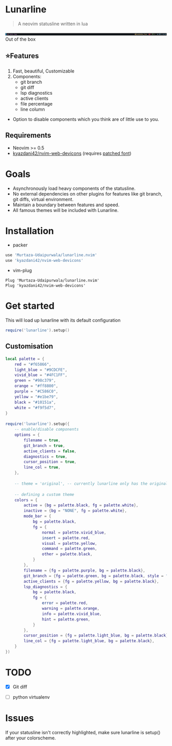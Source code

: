# Lunarline
> A neovim statusline written in lua

![](./assets/lunarline.png)
Out of the box


## ⭐Features
1. Fast, beautiful, Customizable
2. Components:
    * git branch
    * git diff
    * lsp diagnostics
    * active clients
    * file percentage
    * line column
* Option to disable components which you think are of little use to you.


## Requirements
* Neovim >= 0.5
* [kyazdani42/nvim-web-devicons](https://github.com/kyazdani42/nvim-web-devicons) (requires [patched font](https://www.nerdfonts.com/))


# Goals
* Asynchronously load heavy components of the statusline.
* No external dependencies on other plugins for features like git branch, git diffs, virtual environment.
* Maintain a boundary between features and speed.
* All famous themes will be included with Lunarline.


# Installation
* packer
```lua
use 'Murtaza-Udaipurwala/lunarline.nvim'
use 'kyazdani42/nvim-web-devicons'
```

* vim-plug
```vim
Plug 'Murtaza-Udaipurwala/lunarline.nvim'
Plug 'kyazdani42/nvim-web-devicons'
```

# Get started
This will load up lunarline with its default configuration
```lua
require('lunarline').setup()
```


## Customisation
```lua
local palette = {
    red = "#f65866",
    light_blue = "#9CDCFE",
    vivid_blue = "#4FC1FF",
    green = "#98c379",
    orange = "#ff8800",
    purple = "#C586C0",
    yellow = "#e1be79",
    black = "#10151a",
    white = "#f9f5d7",
}

require('lunarline').setup({
    -- enable/disable components
    options = {
        filename = true,
        git_branch = true,
        active_clients = false,
        diagnostics = true,
        cursor_position = true,
        line_col = true,
    },

    -- theme = 'original', -- currently lunarline only has the original theme

    -- defining a custom theme
    colors = {
        active = {bg = palette.black, fg = palette.white},
        inactive = {bg = "NONE", fg = palette.white},
        mode_bar = {
            bg = palette.black,
            fg = {
                normal = palette.vivid_blue,
                insert = palette.red,
                visual = palette.yellow,
                command = palette.green,
                other = palette.black,
            }
        },
        filename = {fg = palette.purple, bg = palette.black},
        git_branch = {fg = palette.green, bg = palette.black, style = "bold"},
        active_clients = {fg = palette.yellow, bg = palette.black},
        lsp_diagnostics = {
            bg = palette.black,
            fg = {
                error = palette.red,
                warning = palette.orange,
                info = palette.vivid_blue,
                hint = palette.green,
            }
        },
        cursor_position = {fg = palette.light_blue, bg = palette.black},
        line_col = {fg = palette.light_blue, bg = palette.black},
    }
})
```


# TODO
- [x] Git diff
- [ ] python virtualenv


# Issues
If your statusline isn't correctly highlighted, make sure lunarline is setup() after your colorscheme.
